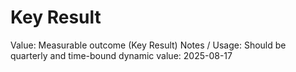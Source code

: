 # Key Result

Value: Measurable outcome (Key Result)
Notes / Usage: Should be quarterly and time-bound
dynamic value: 2025-08-17